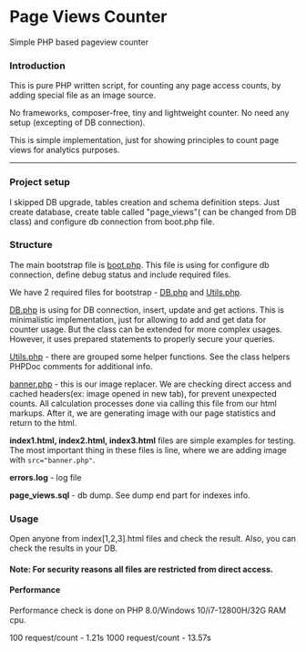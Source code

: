 # Page Views Counter
Simple PHP based pageview counter

### Introduction

This is pure PHP written script, for counting any page access counts, by adding special file as an image source.

No frameworks, composer-free, tiny and lightweight counter. No need any setup (excepting of DB connection).

This is simple implementation, just for showing principles to count page views for analytics purposes.

<hr>

### Project setup

I skipped DB upgrade, tables creation and schema definition steps. 
Just create database, create table called "page_views"( can be changed from DB class) 
and configure db connection from boot.php file.

### Structure

The main bootstrap file is [boot.php](boot.php). 
This file is using for configure db connection, define debug status and include required files.

We have 2 required files for bootstrap - [DB.php](DB.php) and [Utils.php](Utils.php).

[DB.php](DB.php) is using for DB connection, insert, update and get actions. 
This is minimalistic implementation, just for allowing to add and get data for counter usage.
But the class can be extended for more complex usages. 
However, it uses prepared statements to properly secure your queries.

[Utils.php](Utils.php) - there are grouped some helper functions. See the class helpers PHPDoc comments for additional info.

[banner.php](banner.php) - this is our image replacer. We are checking direct access and cached headers(ex: image opened in new tab), for prevent unexpected counts.
All calculation processes done via calling this file from our html markups. 
After it, we are generating image with our page statistics and return to the html.

<b>index1.html, index2.html, index3.html</b> files are simple examples for testing.
The most important thing in these files is line, where we are adding image with <code>src="banner.php"</code>.

<b>errors.log</b> - log file

<b>page_views.sql</b> - db dump. See dump end part for indexes info.

### Usage

Open anyone from index[1,2,3].html files and check the result.
Also, you can check the results in your DB.

#### Note: For security reasons all files are restricted from direct access.

#### Performance

Performance check is done on PHP 8.0/Windows 10/i7-12800H/32G RAM cpu.

100 request/count - 1.21s
1000 request/count - 13.57s